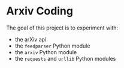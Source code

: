 # Arxiv Coding 

The goal of this project is to experiment with: 
* the arXiv api 
* the `feedparser` Python module 
* the `arxiv` Python module 
* the `requests` and `urllib` Python modules
